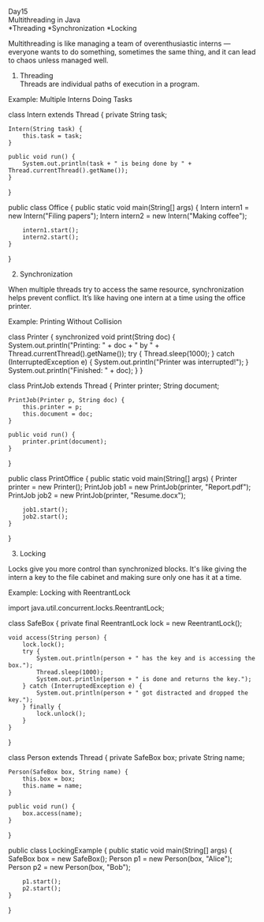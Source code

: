 Day15  
Multithreading in Java  
*Threading
*Synchronization
*Locking

Multithreading is like managing a team of overenthusiastic interns — everyone wants to do something, sometimes the same thing, and it can lead to chaos unless managed well.

1. Threading  
Threads are individual paths of execution in a program.

Example: Multiple Interns Doing Tasks

class Intern extends Thread {
    private String task;

    Intern(String task) {
        this.task = task;
    }

    public void run() {
        System.out.println(task + " is being done by " + Thread.currentThread().getName());
    }
}

public class Office {
    public static void main(String[] args) {
        Intern intern1 = new Intern("Filing papers");
        Intern intern2 = new Intern("Making coffee");

        intern1.start();
        intern2.start();
    }
}

2. Synchronization

When multiple threads try to access the same resource, synchronization helps prevent conflict.
It’s like having one intern at a time using the office printer.

Example: Printing Without Collision

class Printer {
    synchronized void print(String doc) {
        System.out.println("Printing: " + doc + " by " + Thread.currentThread().getName());
        try {
            Thread.sleep(1000);
        } catch (InterruptedException e) {
            System.out.println("Printer was interrupted!");
        }
        System.out.println("Finished: " + doc);
    }
}

class PrintJob extends Thread {
    Printer printer;
    String document;

    PrintJob(Printer p, String doc) {
        this.printer = p;
        this.document = doc;
    }

    public void run() {
        printer.print(document);
    }
}

public class PrintOffice {
    public static void main(String[] args) {
        Printer printer = new Printer();
        PrintJob job1 = new PrintJob(printer, "Report.pdf");
        PrintJob job2 = new PrintJob(printer, "Resume.docx");

        job1.start();
        job2.start();
    }
}

3. Locking

Locks give you more control than synchronized blocks.
It's like giving the intern a key to the file cabinet and making sure only one has it at a time.

Example: Locking with ReentrantLock

import java.util.concurrent.locks.ReentrantLock;

class SafeBox {
    private final ReentrantLock lock = new ReentrantLock();

    void access(String person) {
        lock.lock();
        try {
            System.out.println(person + " has the key and is accessing the box.");
            Thread.sleep(1000);
            System.out.println(person + " is done and returns the key.");
        } catch (InterruptedException e) {
            System.out.println(person + " got distracted and dropped the key.");
        } finally {
            lock.unlock();
        }
    }
}

class Person extends Thread {
    private SafeBox box;
    private String name;

    Person(SafeBox box, String name) {
        this.box = box;
        this.name = name;
    }

    public void run() {
        box.access(name);
    }
}

public class LockingExample {
    public static void main(String[] args) {
        SafeBox box = new SafeBox();
        Person p1 = new Person(box, "Alice");
        Person p2 = new Person(box, "Bob");

        p1.start();
        p2.start();
    }
}
